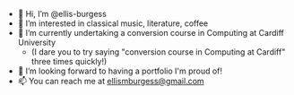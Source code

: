 - 👋 Hi, I’m @ellis-burgess
- 👀 I’m interested in classical music, literature, coffee
- 🌱 I’m currently undertaking a conversion course in Computing at Cardiff University
  - (I dare you to try saying "conversion course in Computing at Cardiff" three times quickly!)
- 💞️ I’m looking forward to having a portfolio I'm proud of!
- 📫 You can reach me at [ellismburgess@gmail.com](mailto:ellismburgess@gmail.com)
<!---
elinburgess/elinburgess is a ✨ special ✨ repository because its `README.md` (this file) appears on your GitHub profile.
You can click the Preview link to take a look at your changes.
--->
